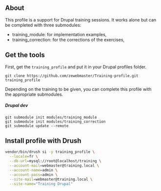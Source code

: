 ## About

This profile is a support for Drupal training sessions. It works alone but can be completed with three submodules:

* training_module: for implementation examples,
* training_correction: for the corrections of the exercises,

## Get the tools

First, get the `training_profile` and put it in your Drupal profiles folder.

```
git clone https://github.com/zewebmaster/Training-profile.git training_profile
```

Depending on the training to be given, you can complete this profile with the appropriate submodules.

##### Drupal dev

```
git submodule init modules/training_module
git submodule init modules/training_correction
git submodule update --remote
```

## Install profile with Drush

```bash
vendor/bin/drush si -y training_profile \
  --locale=fr \
  --db-url=mysql://root@localhost/training \
  --account-mail=webmaster@training.local \
  --account-name=admin \
  --account-pass=admin \
  --site-mail=webmaster@training.local \
  --site-name="Training Drupal"
```